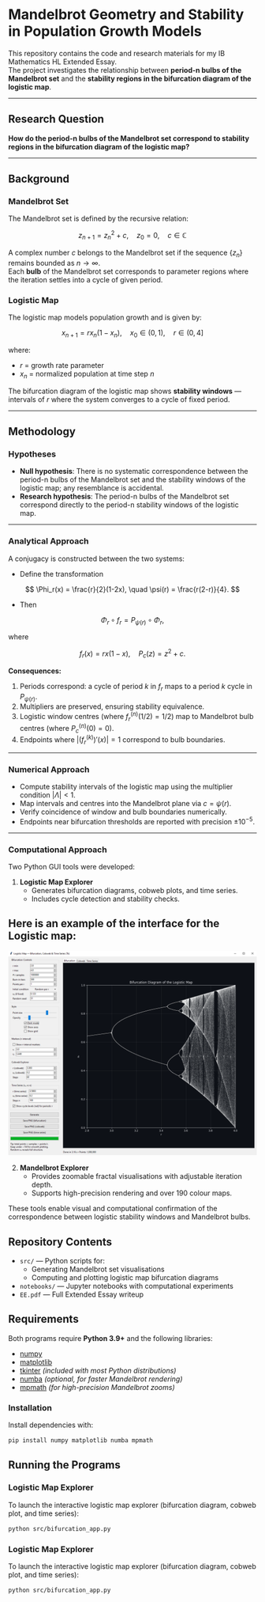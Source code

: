 # Mandelbrot Geometry and Stability in Population Growth Models

This repository contains the code and research materials for my IB Mathematics HL Extended Essay.  
The project investigates the relationship between **period-n bulbs of the Mandelbrot set** and the **stability regions in the bifurcation diagram of the logistic map**.

---

## Research Question

**How do the period-n bulbs of the Mandelbrot set correspond to stability regions in the bifurcation diagram of the logistic map?**

---

## Background

### Mandelbrot Set

The Mandelbrot set is defined by the recursive relation:

$$
z_{n+1} = z_n^2 + c, \quad z_0 = 0, \quad c \in \mathbb{C}
$$

A complex number $c$ belongs to the Mandelbrot set if the sequence $\{z_n\}$ remains bounded as $n \to \infty$.  
Each **bulb** of the Mandelbrot set corresponds to parameter regions where the iteration settles into a cycle of given period.

### Logistic Map

The logistic map models population growth and is given by:

$$
x_{n+1} = r x_n (1 - x_n), \quad x_0 \in (0,1), \quad r \in (0,4]
$$

where:
- $r$ = growth rate parameter  
- $x_n$ = normalized population at time step $n$

The bifurcation diagram of the logistic map shows **stability windows** — intervals of $r$ where the system converges to a cycle of fixed period.

---

## Methodology

### Hypotheses
- **Null hypothesis**: There is no systematic correspondence between the period-n bulbs of the Mandelbrot set and the stability windows of the logistic map; any resemblance is accidental.  
- **Research hypothesis**: The period-n bulbs of the Mandelbrot set correspond directly to the period-n stability windows of the logistic map.

---

### Analytical Approach
A conjugacy is constructed between the two systems:

- Define the transformation  

$$
\Phi_r(x) = \frac{r}{2}(1-2x), \quad \psi(r) = \frac{r(2-r)}{4}.
$$

- Then  

$$
\Phi_r \circ f_r = P_{\psi(r)} \circ \Phi_r,
$$  

where  

$$
f_r(x) = r x(1-x), \quad P_c(z) = z^2 + c.
$$


**Consequences:**
1. Periods correspond: a cycle of period $k$ in $f_r$ maps to a period $k$ cycle in $P_{\psi(r)}$.  
2. Multipliers are preserved, ensuring stability equivalence.  
3. Logistic window centres (where $f_r^{(n)}(1/2)=1/2$) map to Mandelbrot bulb centres (where $P_c^{(n)}(0)=0$).  
4. Endpoints where $\lvert (f_r^{(k)})'(x) \rvert = 1$ correspond to bulb boundaries.

---

### Numerical Approach
- Compute stability intervals of the logistic map using the multiplier condition $\lvert \Lambda \rvert < 1$.  
- Map intervals and centres into the Mandelbrot plane via $c = \psi(r)$.  
- Verify coincidence of window and bulb boundaries numerically.  
- Endpoints near bifurcation thresholds are reported with precision $\pm 10^{-5}$.

---

### Computational Approach
Two Python GUI tools were developed:

1. **Logistic Map Explorer**  
   - Generates bifurcation diagrams, cobweb plots, and time series.  
   - Includes cycle detection and stability checks.
  
## Here is an example of the interface for the Logistic map:
![Bifurcation Diagram](figures/Logistic_Map/Bifurcation_interface.PNG)

2. **Mandelbrot Explorer**  
   - Provides zoomable fractal visualisations with adjustable iteration depth.  
   - Supports high-precision rendering and over 190 colour maps.  

These tools enable visual and computational confirmation of the correspondence between logistic stability windows and Mandelbrot bulbs.


## Repository Contents

- `src/` — Python scripts for:
  - Generating Mandelbrot set visualisations
  - Computing and plotting logistic map bifurcation diagrams
- `notebooks/` — Jupyter notebooks with computational experiments
- `EE.pdf` — Full Extended Essay writeup

## Requirements

Both programs require **Python 3.9+** and the following libraries:

- [numpy](https://numpy.org/)  
- [matplotlib](https://matplotlib.org/)  
- [tkinter](https://docs.python.org/3/library/tkinter.html) *(included with most Python distributions)*  
- [numba](https://numba.pydata.org/) *(optional, for faster Mandelbrot rendering)*  
- [mpmath](https://mpmath.org/) *(for high-precision Mandelbrot zooms)*  

### Installation

Install dependencies with:

```bash
pip install numpy matplotlib numba mpmath
```

## Running the Programs

### Logistic Map Explorer
To launch the interactive logistic map explorer (bifurcation diagram, cobweb plot, and time series):

```bash
python src/bifurcation_app.py
```

### Logistic Map Explorer
To launch the interactive logistic map explorer (bifurcation diagram, cobweb plot, and time series):

```bash
python src/bifurcation_app.py
```


